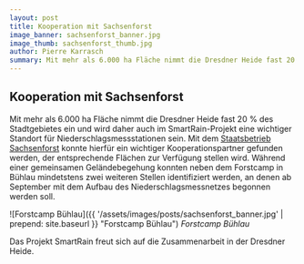 ```yaml
---
layout: post
title: Kooperation mit Sachsenforst
image_banner: sachsenforst_banner.jpg
image_thumb: sachsenforst_thumb.jpg
author: Pierre Karrasch
summary: Mit mehr als 6.000 ha Fläche nimmt die Dresdner Heide fast 20 % des Stadtgebietes ein und wird daher auch im SmartRain-Projekt eine wichtiger Standort für Niederschlagsmessstationen sein. Mit dem Staatsbetrieb Sachsenforst konnte hierfür ein wichtiger Kooperationspartner gefunden werden, der entsprechende Flächen zur Verfügung stellen wird.
---
```

## Kooperation mit Sachsenforst

Mit mehr als 6.000 ha Fläche nimmt die Dresdner Heide fast 20 % des Stadtgebietes ein und wird daher auch im SmartRain-Projekt eine wichtiger Standort für Niederschlagsmessstationen sein. Mit dem [Staatsbetrieb Sachsenforst](https://www.sbs.sachsen.de/) konnte hierfür ein wichtiger Kooperationspartner gefunden werden, der entsprechende Flächen zur Verfügung stellen wird. Während einer gemeinsamen Geländebegehung konnten neben dem Forstcamp in Bühlau mindetstens zwei weiteren Stellen identifiziert werden, an denen ab September mit dem Aufbau des Niederschlagsmessnetzes begonnen werden soll.


![Forstcamp Bühlau]({{ '/assets/images/posts/sachsenforst_banner.jpg' | prepend: site.baseurl }} "Forstcamp Bühlau")
*Forstcamp Bühlau*

Das Projekt SmartRain freut sich auf die Zusammenarbeit in der Dresdner Heide.
 
